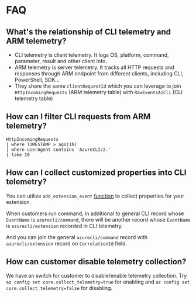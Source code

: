 # FAQ

## What's the relationship of CLI telemetry and ARM telemetry?

- CLI telemetry is client telemetry. It logs OS, platform, command, parameter, result and other client info.
- ARM telemetry is server telemetry. It tracks all HTTP requests and responses through ARM endpoint from different clients, including CLI, PowerShell, SDK...
- They share the same `clientRequestId` which you can leverage to join `HttpIncomingRequests` (ARM telemetry table) with `RawEventsAzCli` (CLI telemetry table)


## How can I filter CLI requests from ARM telemetry?

```
HttpIncomingRequests
| where TIMESTAMP > ago(1h)
| where userAgent contains 'AzureCLI/2.'
| take 10
```

## How can I collect customized properties into CLI telemetry?

You can utilize `add_extension_event` [function](https://github.com/Azure/azure-cli/blob/dev/src/azure-cli-core/azure/cli/core/telemetry.py#L418-L420) to collect properties for your extension.

When customers run command, in additional to general CLI record whose `EventName` is `azurecli/command`, there will be another record whose `EventName` is `azurecli/extension` recorded in CLI telemetry.

And you can join the general `azurecli/command` record with `azurecli/extension` record on `CorrelationId` field.


## How can customer disable telemetry collection?

We have an switch for customer to disable/enable telemetry collection. Try `az config set core.collect_telemetry=true` for enabling and `az config set core.collect_telemetry=false` for disabling.
